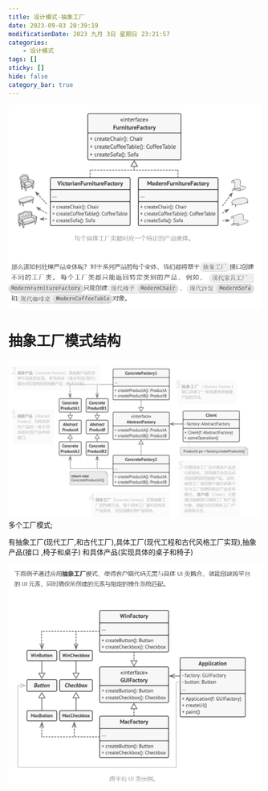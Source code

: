 ```yaml
---
title: 设计模式-抽象工厂
date: 2023-09-03 20:39:19
modificationDate: 2023 九月 3日 星期日 23:21:57
categories: 
	- 设计模式
tags: []
sticky: []
hide: false
category_bar: true
---
```

![](../../imgs/Pasted%20image%2020230903231353.png)

# 抽象工厂模式结构

![](../../imgs/Pasted%20image%2020230903231449.png)
多个工厂模式;

有抽象工厂(现代工厂,和古代工厂),具体工厂(现代工程和古代风格工厂实现),抽象产品(接口 ,椅子和桌子) 和具体产品(实现具体的桌子和椅子)

![](../../imgs/Pasted%20image%2020230903231857.png)